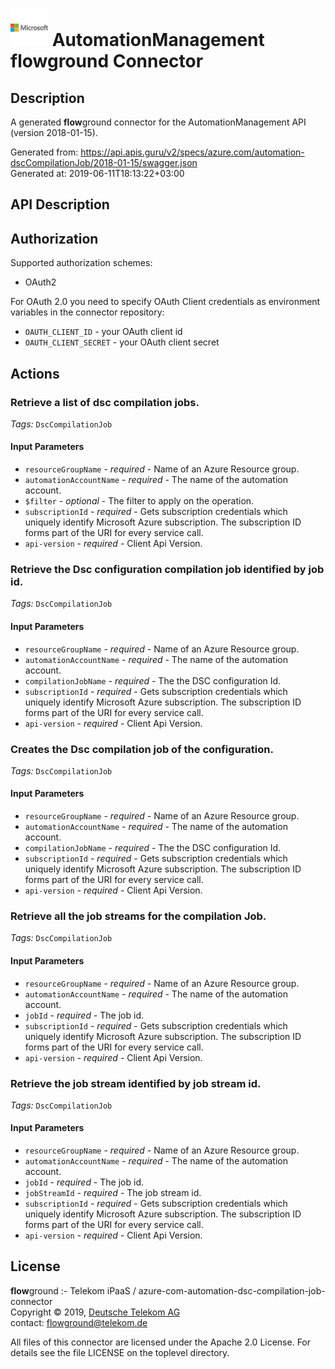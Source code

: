 # ![LOGO](logo.png) AutomationManagement **flow**ground Connector

## Description

A generated **flow**ground connector for the AutomationManagement API (version 2018-01-15).

Generated from: https://api.apis.guru/v2/specs/azure.com/automation-dscCompilationJob/2018-01-15/swagger.json<br/>
Generated at: 2019-06-11T18:13:22+03:00

## API Description



## Authorization

Supported authorization schemes:
- OAuth2

For OAuth 2.0 you need to specify OAuth Client credentials as environment variables in the connector repository:
* `OAUTH_CLIENT_ID` - your OAuth client id
* `OAUTH_CLIENT_SECRET` - your OAuth client secret

## Actions

### Retrieve a list of dsc compilation jobs.

*Tags:* `DscCompilationJob`

#### Input Parameters
* `resourceGroupName` - _required_ - Name of an Azure Resource group.
* `automationAccountName` - _required_ - The name of the automation account.
* `$filter` - _optional_ - The filter to apply on the operation.
* `subscriptionId` - _required_ - Gets subscription credentials which uniquely identify Microsoft Azure subscription. The subscription ID forms part of the URI for every service call.
* `api-version` - _required_ - Client Api Version.

### Retrieve the Dsc configuration compilation job identified by job id.

*Tags:* `DscCompilationJob`

#### Input Parameters
* `resourceGroupName` - _required_ - Name of an Azure Resource group.
* `automationAccountName` - _required_ - The name of the automation account.
* `compilationJobName` - _required_ - The the DSC configuration Id.
* `subscriptionId` - _required_ - Gets subscription credentials which uniquely identify Microsoft Azure subscription. The subscription ID forms part of the URI for every service call.
* `api-version` - _required_ - Client Api Version.

### Creates the Dsc compilation job of the configuration.

*Tags:* `DscCompilationJob`

#### Input Parameters
* `resourceGroupName` - _required_ - Name of an Azure Resource group.
* `automationAccountName` - _required_ - The name of the automation account.
* `compilationJobName` - _required_ - The the DSC configuration Id.
* `subscriptionId` - _required_ - Gets subscription credentials which uniquely identify Microsoft Azure subscription. The subscription ID forms part of the URI for every service call.
* `api-version` - _required_ - Client Api Version.

### Retrieve all the job streams for the compilation Job.

*Tags:* `DscCompilationJob`

#### Input Parameters
* `resourceGroupName` - _required_ - Name of an Azure Resource group.
* `automationAccountName` - _required_ - The name of the automation account.
* `jobId` - _required_ - The job id.
* `subscriptionId` - _required_ - Gets subscription credentials which uniquely identify Microsoft Azure subscription. The subscription ID forms part of the URI for every service call.
* `api-version` - _required_ - Client Api Version.

### Retrieve the job stream identified by job stream id.

*Tags:* `DscCompilationJob`

#### Input Parameters
* `resourceGroupName` - _required_ - Name of an Azure Resource group.
* `automationAccountName` - _required_ - The name of the automation account.
* `jobId` - _required_ - The job id.
* `jobStreamId` - _required_ - The job stream id.
* `subscriptionId` - _required_ - Gets subscription credentials which uniquely identify Microsoft Azure subscription. The subscription ID forms part of the URI for every service call.
* `api-version` - _required_ - Client Api Version.

## License

**flow**ground :- Telekom iPaaS / azure-com-automation-dsc-compilation-job-connector<br/>
Copyright © 2019, [Deutsche Telekom AG](https://www.telekom.de)<br/>
contact: flowground@telekom.de

All files of this connector are licensed under the Apache 2.0 License. For details
see the file LICENSE on the toplevel directory.
